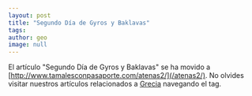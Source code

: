 ```yaml
---
layout: post
title: "Segundo Día de Gyros y Baklavas"
tags: 
author: geo
image: null
---
```

El artículo "Segundo Día de Gyros y Baklavas" se ha movido a [http://www.tamalesconpasaporte.com/atenas2/](/atenas2/). No olvides visitar nuestros artículos relacionados a [Grecia](/tag/grecia) navegando el tag.
